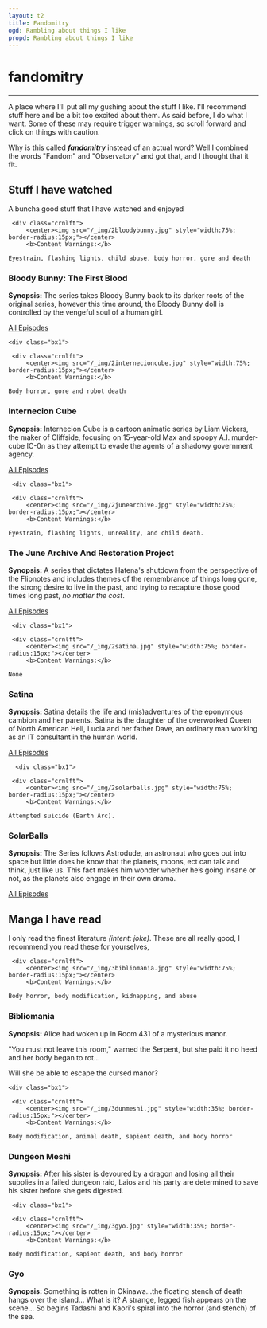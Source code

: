 ```yaml
---
layout: t2
title: Fandomitry
ogd: Rambling about things I like
propd: Rambling about things I like
---
```

# fandomitry
---

A place where I'll put all my gushing about the stuff I like. I'll recommend stuff here and be a bit too excited about them. As said before, I do what I want. Some of these may require trigger warnings, so scroll forward and click on things with caution.

Why is this called ***fandomitry*** instead of an actual word? Well I combined the words "Fandom" and "Observatory" and got that, and I thought that it fit.

## Stuff I have watched <i class="ph ph-television"></i>

A buncha good stuff that I have watched and enjoyed


   <div class="bx1">

     <div class="crnlft">
         <center><img src="/_img/2bloodybunny.jpg" style="width:75%; border-radius:15px;"></center>
         <b>Content Warnings:</b>
 `Eyestrain, flashing lights, child abuse, body horror, gore and death`
     </div>
     <div class="crnrht">
        <h3>Bloody Bunny: The First Blood</h3>

<b>Synopsis:</b>
The series takes Bloody Bunny back to its darker roots of the original series, however this time around, the Bloody Bunny doll is controlled by the vengeful soul of a human girl. 

[All Episodes <i class="ph ph-link"></i>](https://www.youtube.com/watch?v=B5_aRsGiHwo)
    </div>
 </div>



    <div class="bx1">

     <div class="crnlft">
         <center><img src="/_img/2internecioncube.jpg" style="width:75%; border-radius:15px;"></center>
         <b>Content Warnings:</b>
 `Body horror, gore and robot death`
     </div>
     <div class="crnrht">
        <h3>Internecion Cube</h3>

<b>Synopsis:</b>
Internecion Cube is a cartoon animatic series by Liam Vickers, the maker of Cliffside, focusing on 15-year-old Max and spoopy A.I. murder-cube IC-0n as they attempt to evade the agents of a shadowy government agency.  

[All Episodes <i class="ph ph-link"></i>](https://www.youtube.com/playlist?list=PL5w2zEEHyu9diwutPVgkzEuARUt_sGkRM)
    </div>
 </div>



     <div class="bx1">

     <div class="crnlft">
         <center><img src="/_img/2junearchive.jpg" style="width:75%; border-radius:15px;"></center>
         <b>Content Warnings:</b>
  `Eyestrain, flashing lights, unreality, and child death.`
     </div>
     <div class="crnrht">
        <h3>The June Archive And Restoration Project</h3>

<b>Synopsis:</b>
A series that dictates Hatena's shutdown from the perspective of the Flipnotes and includes themes of the remembrance of things long gone, the strong desire to live in the past, and trying to recapture those good times long past, <i>no matter the cost</i>.

[All Episodes <i class="ph ph-link"></i>](https://www.youtube.com/@JuneFlipArchive/videos)
    </div>
 </div>

     <div class="bx1">

     <div class="crnlft">
         <center><img src="/_img/2satina.jpg" style="width:75%; border-radius:15px;"></center>
         <b>Content Warnings:</b>
  `None`
     </div>
     <div class="crnrht">
        <h3>Satina</h3>

<b>Synopsis:</b>
Satina details the life and (mis)adventures of the eponymous cambion and her parents. Satina is the daughter of the overworked Queen of North American Hell, Lucia and her father Dave, an ordinary man working as an IT consultant in the human world. 

[All Episodes <i class="ph ph-link"></i>](https://www.youtube.com/playlist?list=PLcbDWlQO3Hl3lvtjTga3ujQXjHk3VSXik)
    </div>
 </div>

      <div class="bx1">

     <div class="crnlft">
         <center><img src="/_img/2solarballs.jpg" style="width:75%; border-radius:15px;"></center>
         <b>Content Warnings:</b>
   `Attempted suicide (Earth Arc).`
     </div>
     <div class="crnrht">
        <h3>SolarBalls</h3>

<b>Synopsis:</b>
The Series follows Astrodude, an astronaut who goes out into space but little does he know that the planets, moons, ect can talk and think, just like us. This fact makes him wonder whether he’s going insane or not, as the planets also engage in their own drama. 

[All Episodes <i class="ph ph-link"></i>](https://www.youtube.com/playlist?list=PL5w2zEEHyu9diwutPVgkzEuARUt_sGkRM)
    </div>
 </div>

 ## Manga I have read <i class="ph ph-book"></i>
I only read the finest literature *(intent: joke)*. These are all really good, I recommend you read these for yourselves,

   <div class="bx1">

     <div class="crnlft">
         <center><img src="/_img/3bibliomania.jpg" style="width:75%; border-radius:15px;"></center>
         <b>Content Warnings:</b>
`Body horror, body modification, kidnapping, and abuse`
     </div>
     <div class="crnrht">
        <h3>Bibliomania</h3>

<b>Synopsis:</b>
Alice had woken up in Room 431 of a mysterious manor.

"You must not leave this room," warned the Serpent, but she paid it no heed and her body began to rot…

Will she be able to escape the cursed manor?
    </div>
 </div>

    <div class="bx1">

     <div class="crnlft">
         <center><img src="/_img/3dunmeshi.jpg" style="width:35%; border-radius:15px;"></center>
         <b>Content Warnings:</b>
`Body modification, animal death, sapient death, and body horror`
     </div>
     <div class="crnrht">
        <h3>Dungeon Meshi</h3>

<b>Synopsis:</b>
After his sister is devoured by a dragon and losing all their supplies in a failed dungeon raid, Laios and his party are determined to save his sister before she gets digested.
    </div>
 </div>

     <div class="bx1">

     <div class="crnlft">
         <center><img src="/_img/3gyo.jpg" style="width:35%; border-radius:15px;"></center>
         <b>Content Warnings:</b>
`Body modification, sapient death, and body horror`
     </div>
     <div class="crnrht">
        <h3>Gyo</h3>

<b>Synopsis:</b>
Something is rotten in Okinawa…the floating stench of death hangs over the island... What is it? A strange, legged fish appears on the scene... So begins Tadashi and Kaori's spiral into the horror (and stench) of the sea.
    </div>
 </div>